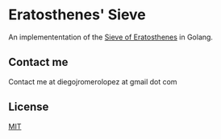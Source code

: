 # Eratosthenes' Sieve

An implemententation of the
[Sieve of Eratosthenes](https://en.wikipedia.org/wiki/Sieve_of_Eratosthenes)
in Golang.

## Contact me

Contact me at diegojromerolopez at gmail dot com

## License

[MIT](LICENSE)
